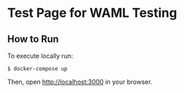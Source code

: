 # Test Page for WAML Testing

## How to Run

To execute locally run:

    $ docker-compose up
  
Then, open [http://localhost:3000]() in your browser.
